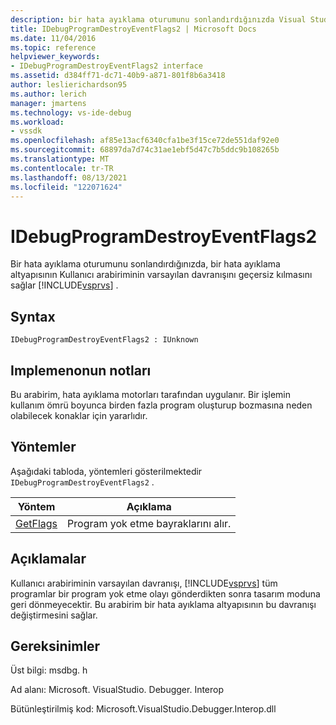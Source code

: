 ```yaml
---
description: bir hata ayıklama oturumunu sonlandırdığınızda Visual Studio uı altyapısının varsayılan davranışını geçersiz kılmasını sağlar.
title: IDebugProgramDestroyEventFlags2 | Microsoft Docs
ms.date: 11/04/2016
ms.topic: reference
helpviewer_keywords:
- IDebugProgramDestroyEventFlags2 interface
ms.assetid: d384ff71-dc71-40b9-a871-801f8b6a3418
author: leslierichardson95
ms.author: lerich
manager: jmartens
ms.technology: vs-ide-debug
ms.workload:
- vssdk
ms.openlocfilehash: af85e13acf6340cfa1be3f15ce72de551daf92e0
ms.sourcegitcommit: 68897da7d74c31ae1ebf5d47c7b5ddc9b108265b
ms.translationtype: MT
ms.contentlocale: tr-TR
ms.lasthandoff: 08/13/2021
ms.locfileid: "122071624"
---
```

# <a name="idebugprogramdestroyeventflags2"></a>IDebugProgramDestroyEventFlags2
Bir hata ayıklama oturumunu sonlandırdığınızda, bir hata ayıklama altyapısının Kullanıcı arabiriminin varsayılan davranışını geçersiz kılmasını sağlar [!INCLUDE[vsprvs](../../../code-quality/includes/vsprvs_md.md)] .

## <a name="syntax"></a>Syntax

```
IDebugProgramDestroyEventFlags2 : IUnknown
```

## <a name="notes-for-implementers"></a>Implemenonun notları
 Bu arabirim, hata ayıklama motorları tarafından uygulanır. Bir işlemin kullanım ömrü boyunca birden fazla program oluşturup bozmasına neden olabilecek konaklar için yararlıdır.

## <a name="methods"></a>Yöntemler
 Aşağıdaki tabloda, yöntemleri gösterilmektedir `IDebugProgramDestroyEventFlags2` .

|Yöntem|Açıklama|
|------------|-----------------|
|[GetFlags](../../../extensibility/debugger/reference/idebugprogramdestroyeventflags2-getflags.md)|Program yok etme bayraklarını alır.|

## <a name="remarks"></a>Açıklamalar
 Kullanıcı arabiriminin varsayılan davranışı, [!INCLUDE[vsprvs](../../../code-quality/includes/vsprvs_md.md)] tüm programlar bir program yok etme olayı gönderdikten sonra tasarım moduna geri dönmeyecektir. Bu arabirim bir hata ayıklama altyapısının bu davranışı değiştirmesini sağlar.

## <a name="requirements"></a>Gereksinimler
 Üst bilgi: msdbg. h

 Ad alanı: Microsoft. VisualStudio. Debugger. Interop

 Bütünleştirilmiş kod: Microsoft.VisualStudio.Debugger.Interop.dll
